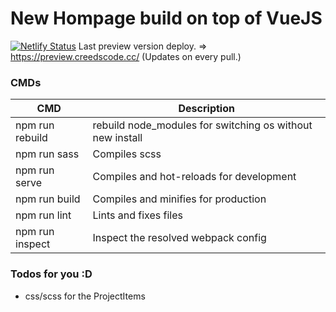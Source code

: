 ﻿#  New Hompage build on top of VueJS

[![Netlify Status](https://api.netlify.com/api/v1/badges/59bdc9f8-61d6-4855-9301-0529e5177007/deploy-status)](https://app.netlify.com/sites/preview-creedscode/deploys) 
Last preview version deploy. => https://preview.creedscode.cc/
(Updates on every pull.)

### CMDs

| CMD | Description |
| ------ | ------ |
| npm run rebuild | rebuild node_modules for switching os without new install |
| npm run sass | Compiles scss |
| npm run serve |  Compiles and hot-reloads for development  |
| npm run build |  Compiles and minifies for production  |
| npm run lint |  Lints and fixes files  |
| npm run inspect |  Inspect the resolved webpack config  |

### Todos for you :D

 - css/scss for the ProjectItems
